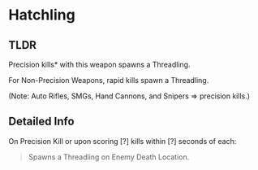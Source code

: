# Hatchling
## TLDR
Precision kills\* with this weapon spawns a Threadling.  

For Non-Precision Weapons, rapid kills spawn a Threadling.  

(Note: Auto Rifles, SMGs, Hand Cannons, and Snipers => precision kills.)
## Detailed Info
On Precision Kill or upon scoring [?] kills within [?] seconds of each:  
> Spawns a Threadling on Enemy Death Location.  